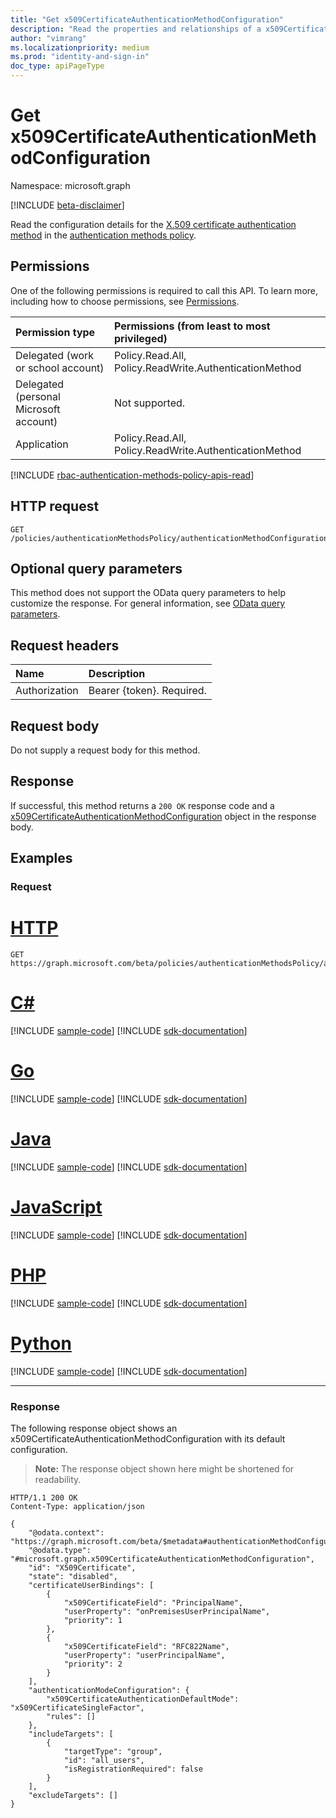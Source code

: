 ```yaml
---
title: "Get x509CertificateAuthenticationMethodConfiguration"
description: "Read the properties and relationships of a x509CertificateAuthenticationMethodConfiguration object."
author: "vimrang"
ms.localizationpriority: medium
ms.prod: "identity-and-sign-in"
doc_type: apiPageType
---
```


# Get x509CertificateAuthenticationMethodConfiguration
Namespace: microsoft.graph

[!INCLUDE [beta-disclaimer](../../includes/beta-disclaimer.md)]

Read the configuration details for the [X.509 certificate authentication method](../resources/x509certificateauthenticationmethodconfiguration.md) in the [authentication methods policy](../resources/authenticationmethodspolicy.md).

## Permissions
One of the following permissions is required to call this API. To learn more, including how to choose permissions, see [Permissions](/graph/permissions-reference).

|Permission type|Permissions (from least to most privileged)|
|:---|:---|
|Delegated (work or school account)|Policy.Read.All, Policy.ReadWrite.AuthenticationMethod|
|Delegated (personal Microsoft account)|Not supported.|
|Application|Policy.Read.All, Policy.ReadWrite.AuthenticationMethod|

[!INCLUDE [rbac-authentication-methods-policy-apis-read](../includes/rbac-for-apis/rbac-authentication-methods-policy-apis-read.md)]

## HTTP request

<!-- {
  "blockType": "ignored"
}
-->
``` http
GET /policies/authenticationMethodsPolicy/authenticationMethodConfigurations/x509Certificate
```

## Optional query parameters
This method does not support the OData query parameters to help customize the response. For general information, see [OData query parameters](/graph/query-parameters).

## Request headers
|Name|Description|
|:---|:---|
|Authorization|Bearer {token}. Required.|

## Request body
Do not supply a request body for this method.

## Response

If successful, this method returns a `200 OK` response code and a [x509CertificateAuthenticationMethodConfiguration](../resources/x509certificateauthenticationmethodconfiguration.md) object in the response body.

## Examples

### Request

# [HTTP](#tab/http)
<!-- {
  "blockType": "request",
  "name": "get_x509certificateauthenticationmethodconfiguration"
}
-->
``` http
GET https://graph.microsoft.com/beta/policies/authenticationMethodsPolicy/authenticationMethodConfigurations/x509Certificate
```

# [C#](#tab/csharp)
[!INCLUDE [sample-code](../includes/snippets/csharp/get-x509certificateauthenticationmethodconfiguration-csharp-snippets.md)]
[!INCLUDE [sdk-documentation](../includes/snippets/snippets-sdk-documentation-link.md)]

# [Go](#tab/go)
[!INCLUDE [sample-code](../includes/snippets/go/get-x509certificateauthenticationmethodconfiguration-go-snippets.md)]
[!INCLUDE [sdk-documentation](../includes/snippets/snippets-sdk-documentation-link.md)]

# [Java](#tab/java)
[!INCLUDE [sample-code](../includes/snippets/java/get-x509certificateauthenticationmethodconfiguration-java-snippets.md)]
[!INCLUDE [sdk-documentation](../includes/snippets/snippets-sdk-documentation-link.md)]

# [JavaScript](#tab/javascript)
[!INCLUDE [sample-code](../includes/snippets/javascript/get-x509certificateauthenticationmethodconfiguration-javascript-snippets.md)]
[!INCLUDE [sdk-documentation](../includes/snippets/snippets-sdk-documentation-link.md)]

# [PHP](#tab/php)
[!INCLUDE [sample-code](../includes/snippets/php/get-x509certificateauthenticationmethodconfiguration-php-snippets.md)]
[!INCLUDE [sdk-documentation](../includes/snippets/snippets-sdk-documentation-link.md)]

# [Python](#tab/python)
[!INCLUDE [sample-code](../includes/snippets/python/get-x509certificateauthenticationmethodconfiguration-python-snippets.md)]
[!INCLUDE [sdk-documentation](../includes/snippets/snippets-sdk-documentation-link.md)]

---

### Response

The following response object shows an x509CertificateAuthenticationMethodConfiguration with its default configuration.
>**Note:** The response object shown here might be shortened for readability.
<!-- {
  "blockType": "response",
  "truncated": true,
  "@odata.type": "microsoft.graph.x509CertificateAuthenticationMethodConfiguration"
}
-->
``` http
HTTP/1.1 200 OK
Content-Type: application/json

{
    "@odata.context": "https://graph.microsoft.com/beta/$metadata#authenticationMethodConfigurations/$entity",
    "@odata.type": "#microsoft.graph.x509CertificateAuthenticationMethodConfiguration",
    "id": "X509Certificate",
    "state": "disabled",
    "certificateUserBindings": [
        {
            "x509CertificateField": "PrincipalName",
            "userProperty": "onPremisesUserPrincipalName",
            "priority": 1
        },
        {
            "x509CertificateField": "RFC822Name",
            "userProperty": "userPrincipalName",
            "priority": 2
        }
    ],
    "authenticationModeConfiguration": {
        "x509CertificateAuthenticationDefaultMode": "x509CertificateSingleFactor",
        "rules": []
    },
    "includeTargets": [
        {
            "targetType": "group",
            "id": "all_users",
            "isRegistrationRequired": false
        }
    ],
    "excludeTargets": []
}
```


